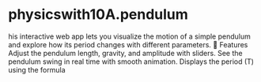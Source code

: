 # physicswith10A.pendulum
his interactive web app lets you visualize the motion of a simple pendulum and explore how its period changes with different parameters.  🔹 Features  Adjust the pendulum length, gravity, and amplitude with sliders.  See the pendulum swing in real time with smooth animation.  Displays the period (T) using the formula
